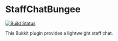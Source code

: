 StaffChatBungee
===============
[![Build Status](http://ci.jdersen.com/buildStatus/icon?job=Staff-Chat-Bungee)](http://ci.jdersen.com/job/Staff-Chat-Bungee/)

This Bukkit plugin provides a lightweight staff chat.
